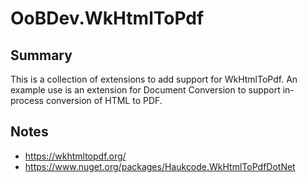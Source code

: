 # OoBDev.WkHtmlToPdf

## Summary

This is a collection of extensions to add support for WkHtmlToPdf. An example use is an
extension for Document Conversion to support in-process conversion of HTML to PDF.

## Notes 

* https://wkhtmltopdf.org/
* https://www.nuget.org/packages/Haukcode.WkHtmlToPdfDotNet
